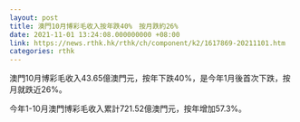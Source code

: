 ```yaml
---
layout: post
title: 澳門10月博彩毛收入按年跌40%　按月跌約26%
date: 2021-11-01 13:24:08.000000000 +08:00
link: https://news.rthk.hk/rthk/ch/component/k2/1617869-20211101.htm
categories: rthk
---
```


澳門10月博彩毛收入43.65億澳門元，按年下跌40%，是今年1月後首次下跌，按月就跌近26%。

今年1-10月澳門博彩毛收入累計721.52億澳門元，按年增加57.3%。
